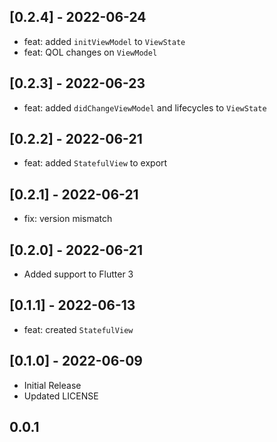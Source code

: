 ## [0.2.4] - 2022-06-24
- feat: added `initViewModel` to `ViewState`
- feat: QOL changes on `ViewModel`

## [0.2.3] - 2022-06-23
- feat: added `didChangeViewModel` and lifecycles to `ViewState`

## [0.2.2] - 2022-06-21
- feat: added `StatefulView` to export

## [0.2.1] - 2022-06-21
- fix: version mismatch

## [0.2.0] - 2022-06-21
- Added support to Flutter 3

## [0.1.1] - 2022-06-13
- feat: created `StatefulView`

## [0.1.0] - 2022-06-09
- Initial Release
- Updated LICENSE

## 0.0.1

